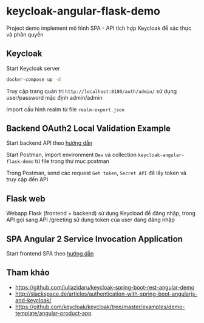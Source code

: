 # keycloak-angular-flask-demo

Project demo implement mô hình SPA - API tích hợp Keycloak để xác thực và phân quyền

## Keycloak

Start Keycloak server

```bash
docker-compose up -d
```

Truy cập trang quản trị `http://localhost:8180/auth/admin/` sử dụng user/password mặc định admin/admin

Import cấu hình realm từ file `realm-export.json`

## Backend OAuth2 Local Validation Example

Start backend API theo [hướng dẫn](./backend_oauth2_local_tokeninfo/README.md)

Start Postman, import environment `Dev` và collection `keycloak-angular-flask-demo` từ file trong thư mục postman

Trong Postman, send các request `Get token`, `Secret API` để lấy token và truy cập đến API

## Flask web

Webapp Flask (frontend + backend) sử dụng Keycload để đăng nhập, trong API gọi sang API /greeting sử dụng token của user đang đăng nhập

## SPA Angular 2 Service Invocation Application

Start frontend SPA theo [hướng dẫn](./app-angular2/README.md)

## Tham khảo

- https://github.com/iuliazidaru/keycloak-spring-boot-rest-angular-demo
- http://slackspace.de/articles/authentication-with-spring-boot-angularjs-and-keycloak/
- https://github.com/keycloak/keycloak/tree/master/examples/demo-template/angular-product-app